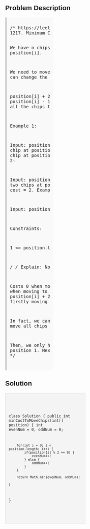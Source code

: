 <style>
  body { font-family: Arial, sans-serif; }
  .container { max-width: 50%; margin: auto; padding: 20px; }
  .comment-block { max-width: 50%; background-color: #f9f9f9; padding: 10px; border-left: 5px solid #ccc; }
  .code-block { background-color: #f4f4f4; padding: 10px; border: 1px solid #ddd; }
</style>

<div class='container'>
<h2>Problem Description</h2>
<div class='comment-block'>
<pre>
/* https://leetcode.com/problems/minimum-cost-to-move-chips-to-the-same-position/description/
1217. Minimum Cost to Move Chips to The Same Position

We have n chips, where the position of the ith chip is position[i].

We need to move all the chips to the same position. 
In one step, we can change the position of the ith chip from position[i] to:

position[i] + 2 or position[i] - 2 with cost = 0.
position[i] + 1 or position[i] - 1 with cost = 1.
Return the minimum cost needed to move all the chips to the same position.

 

Example 1:


Input: position = [1,2,3]
Output: 1
Explanation: First step: Move the chip at position 3 to position 1 with cost = 0.
Second step: Move the chip at position 2 to position 1 with cost = 1.
Total cost is 1.
Example 2:


Input: position = [2,2,2,3,3]
Output: 2
Explanation: We can move the two chips at position  3 to position 2. 
Each move has cost = 1. The total cost = 2.
Example 3:

Input: position = [1,1000000000]
Output: 1
 

Constraints:

1 <= position.length <= 100
1 <= position[i] <= 10^9


*/
/* Explain: 
Notice that we have two types of costs:

Costs 0 when moving to position[i] + 2 or position[i] - 2.
Costs 1 when moving to position[i] + 1 or position[i] - 1.
Since move to position[i] + 2 or position[i] - 2 is free, 
it is natural to think that firstly moving chips as close as possible, with 0 cost.

In fact, we can move all chips at even positions to position 0, 
and move all chips at the odd positions to position 1.

Then, we only have many chips at position 0 and other chips at position 1. 
Next, we only need to move those two piles together.
*/</pre>
</div>

<h2>Solution</h2>
<div class='code-block'>
<pre><code class='language-java'>

class Solution {
    public int minCostToMoveChips(int[] position) {
        int evenNum = 0, oddNum = 0;

        for(int i = 0; i < position.length; i++) {
            if(position[i] % 2 == 0) {
                evenNum++;
            } else {
                oddNum++;
            }
        } 

        return Math.min(evenNum, oddNum);
        
    }
}

</code></pre>
</div>
</div>

